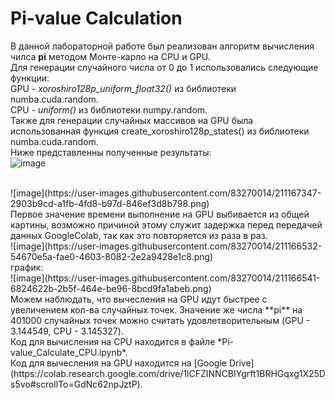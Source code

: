 # Pi-value Calculation
В данной лабораторной работе был реализован алгоритм вычисления чилса **pi** методом Монте-карло на CPU и GPU. 
</br>
Для генерации случайного числа от 0 до 1 использовались следующие функции:
</br>
GPU - *xoroshiro128p_uniform_float32()* из библиотеки numba.cuda.random.
</br>
CPU - *uniform()* из библиотеки numpy.random.
</br>
Также для генерации случайных массивов на GPU была использованная функция create_xoroshiro128p_states() из библиотеки numba.cuda.random.
</br>
Ниже представленны полученные результаты:
</br>
![image](https://user-images.githubusercontent.com/83270014/211166438-4dfc2f35-5796-453d-9667-18449d194192.png)
</br>

</br>
![image](https://user-images.githubusercontent.com/83270014/211167347-2903b9cd-a1fb-4fd8-b97d-846ef3d8b798.png)

</br>
Первое значение времени выполнение на GPU выбивается из общей картины, возможно причиной этому служит задержка перед передачей данных GoogleColab, так как это повторяется из раза в раз.
</br
Также было посчитано ускорение:
</br>
![image](https://user-images.githubusercontent.com/83270014/211166532-54670e5a-fae0-4603-8082-2e2a9428e1c8.png)
</br>
график:
</br>
![image](https://user-images.githubusercontent.com/83270014/211166541-6824622b-2b5f-464e-be96-8bcd9fa1abeb.png)
</br>
Можем наблюдать, что вычесления на GPU идут быстрее с увеличением кол-ва случайных точек. Значение же числа **pi** на 401000 случайных точек можно считать удовлетворительным  (GPU - 3.144549, CPU - 3.145327). 
</br>
Код для вычисления на CPU находится в файле *Pi-value_Calculate_CPU.ipynb*. </br>
Код для вычесления на GPU находится на [Google Drive](https://colab.research.google.com/drive/1lCFZINNCBIYgrft1BRHGqxg1X25Ds5vo#scrollTo=GdNc62npJztP).
